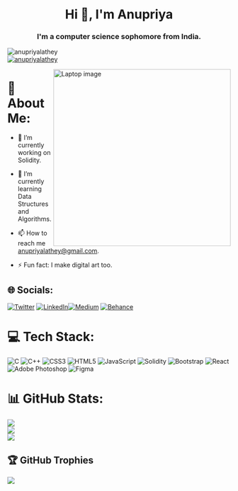 
<h1 align="center">Hi 👋, I'm Anupriya</h1>
<h3 align="center">I'm a computer science sophomore from India.</h3>

 
 <img src="https://komarev.com/ghpvc/?username=anupriyalathey&label=Profile%20views&color=0e75b6&style=flat" alt="anupriyalathey" /><br>
 <a href="https://twitter.com/anupriyalathey" target="blank"><img src="https://img.shields.io/twitter/follow/anupriyalathey?logo=twitter&style=for-the-badge" alt="anupriyalathey" /></a> 

<img src="https://user-images.githubusercontent.com/90963726/186987710-c52948ee-c0a0-4148-9c62-d7d674c9361d.jpg" alt="Laptop image" width="400" align="right" />

# 💫 About Me:
- 🔭 I’m currently working on Solidity.

- 🌱 I’m currently learning Data Structures and Algorithms.

- 📫 How to reach me anupriyalathey@gmail.com.

- ⚡ Fun fact: I make digital art too.


## 🌐 Socials:
[![Twitter](https://img.shields.io/badge/Twitter-%231DA1F2.svg?logo=Twitter&logoColor=white)](https://twitter.com/anupriyalathey) [![LinkedIn](https://img.shields.io/badge/LinkedIn-%230077B5.svg?logo=linkedin&logoColor=white)](https://www.linkedin.com/in/anupriya-lathey-585071222/)[![Medium](https://img.shields.io/badge/Medium-12100E?logo=medium&logoColor=white)](https://medium.com/@anupriyalathey) [![Behance](https://img.shields.io/badge/Behance-1769ff?logo=behance&logoColor=white)](https://behance.net/anupriyalathey)  


# 💻 Tech Stack:
![C](https://img.shields.io/badge/c-%2300599C.svg?style=for-the-badge&logo=c&logoColor=white) ![C++](https://img.shields.io/badge/c++-%2300599C.svg?style=for-the-badge&logo=c%2B%2B&logoColor=white) ![CSS3](https://img.shields.io/badge/css3-%231572B6.svg?style=for-the-badge&logo=css3&logoColor=white) ![HTML5](https://img.shields.io/badge/html5-%23E34F26.svg?style=for-the-badge&logo=html5&logoColor=white) ![JavaScript](https://img.shields.io/badge/javascript-%23323330.svg?style=for-the-badge&logo=javascript&logoColor=%23F7DF1E) ![Solidity](https://img.shields.io/badge/Solidity-%23363636.svg?style=for-the-badge&logo=solidity&logoColor=white) ![Bootstrap](https://img.shields.io/badge/bootstrap-%23563D7C.svg?style=for-the-badge&logo=bootstrap&logoColor=white) ![React](https://img.shields.io/badge/react-%2320232a.svg?style=for-the-badge&logo=react&logoColor=%2361DAFB)![Adobe Photoshop](https://img.shields.io/badge/adobephotoshop-%2331A8FF.svg?style=for-the-badge&logo=adobephotoshop&logoColor=white) ![Figma](https://img.shields.io/badge/figma-%23F24E1E.svg?style=for-the-badge&logo=figma&logoColor=white)

# 📊 GitHub Stats:
![](https://github-readme-stats.vercel.app/api?username=anupriyalathey&theme=radical&hide_border=false&include_all_commits=true&count_private=true)<br/>
![](https://github-readme-streak-stats.herokuapp.com/?user=anupriyalathey&theme=radical&hide_border=false)<br/>
![](https://github-readme-stats.vercel.app/api/top-langs/?username=anupriyalathey&theme=radical&hide_border=false&include_all_commits=true&count_private=true&layout=compact)

## 🏆 GitHub Trophies
![](https://github-profile-trophy.vercel.app/?username=anupriyalathey&theme=radical&no-frame=false&no-bg=false&margin-w=4)
